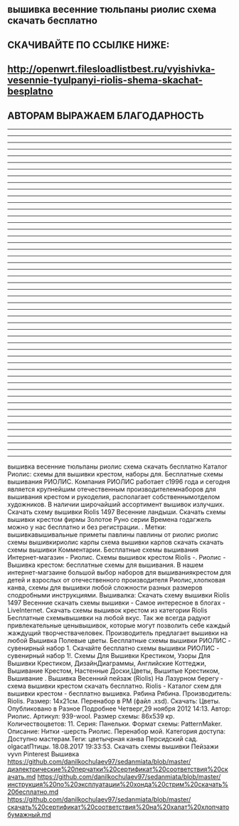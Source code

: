 вышивка весенние тюльпаны риолис схема скачать бесплатно
--------------------------------------------------
СКАЧИВАЙТЕ ПО ССЫЛКЕ НИЖЕ:
--------------------------------------------------
http://openwrt.filesloadlistbest.ru/vyishivka-vesennie-tyulpanyi-riolis-shema-skachat-besplatno
--------------------------------------------------
АВТОРАМ ВЫРАЖАЕМ БЛАГОДАРНОСТЬ
--------------------------------------------------
--------------------------------------------------
--------------------------------------------------
--------------------------------------------------
--------------------------------------------------
--------------------------------------------------
--------------------------------------------------
--------------------------------------------------
--------------------------------------------------
--------------------------------------------------
--------------------------------------------------
--------------------------------------------------
--------------------------------------------------
--------------------------------------------------
--------------------------------------------------
--------------------------------------------------
--------------------------------------------------
--------------------------------------------------
--------------------------------------------------
--------------------------------------------------
--------------------------------------------------
--------------------------------------------------
--------------------------------------------------
--------------------------------------------------
--------------------------------------------------
--------------------------------------------------
--------------------------------------------------
--------------------------------------------------
--------------------------------------------------
--------------------------------------------------
--------------------------------------------------
--------------------------------------------------
--------------------------------------------------
--------------------------------------------------
--------------------------------------------------
--------------------------------------------------
--------------------------------------------------
--------------------------------------------------
--------------------------------------------------
--------------------------------------------------
--------------------------------------------------
--------------------------------------------------
--------------------------------------------------
--------------------------------------------------
--------------------------------------------------
--------------------------------------------------
--------------------------------------------------
--------------------------------------------------
--------------------------------------------------
--------------------------------------------------
--------------------------------------------------
вышивка весенние тюльпаны риолис схема скачать бесплатно Каталог Риолис: схемы для вышивки крестом, наборы для. Бесплатные схемы вышивания РИОЛИС. Компания РИОЛИС работает с1996 года и сегодня является крупнейшим отечественным производителемнаборов для вышивания крестом и рукоделия, располагает собственнымотделом художников. В наличии широчайший ассортимент вышивок излучших. Скачать схему вышивки Riolis 1497 Весенние ландыши. Скачать схемы вышивки крестом фирмы Золотое Руно серии Времена годагжель можно у нас бесплатно и без регистрации. . Метки: вышивкавышивальные приметы павлины павлины от риолис риолис схемы вышивкириолис карпы схема вышивки карпов скачать скачать схемы вышивки Комментарии. Бесплатные схемы вышивания  Интернет-магазин  - Риолис. Схемы вышивок крестом Riolis -. Риолис - Вышивка крестом: бесплатные схемы для вышивания. В нашем интернет-магзаине большой выбор наборов для вышиваниякрестом для детей и взрослых от отечественного производителя Риолис,хлопковая канва, схемы для вышивки любой сложности разных размеров сподробными инструкциями. Вышивалка: Скачать схему вышивки Riolis 1497 Весенние
скачать схемы вышивки - Самое интересное в блогах - LiveInternet. Скачать схемы вышивок крестом из категории Riolis  Бесплатные схемывышивки на любой вкус.  Так же всегда радуют привлекательные ценывышивок, которые могут позволить себе каждый жаждущий творчествачеловек. Производитель предлагает вышивки на любой  Вышивка Полевые цветы. Бесплатные схемы вышивки РИОЛИС - сувенирный набор 1. Скачайте бесплатно схемы вышивки РИОЛИС - сувенирный набор  1!. Схемы Для Вышивки Крестиком, Узоры Для Вышивки Крестиком, ДизайнДиаграммы, Английские Коттеджи, Вышивание Крестом, Настенные Доски,Цветы, Вышитые Крестиком, Вышивание . Вышивка Весенний пейзаж (Riolis)  На Лазурном берегу - схема вышивки крестом скачать бесплатно. Riolis - Каталог схем для вышивки крестом - бесплатно вышивка. Рябина  Рябина. Производитель: Riolis. Размер: 14х21см. Перенабор в РМ (файл .xsd). Скачать: Цветы. Опубликовано в Разное  Подробнее  Четверг,29 ноября 2012 14:13. Автор: Риолис. Артикул: 939-wool. Размер схемы: 86x539 кр. Количествоцветов: 11. Серия: Панельки. Формат схемы: PatternMaker. Описание: Нитки -шерсть Риолис. Перенабор мой. Категория доступа: Доступно мастерам.Теги: цветычрная канва  Персидский сад. olgacatПтицы. 18.08.2017 19:33:53. Скачать схемы вышивки Пейзажи  vyvn  Pinterest  Вышивка
https://github.com/danilkochulaev97/sedanmiata/blob/master/диэлектрические%20перчатки%20сертификат%20соответствия%20скачать.md
https://github.com/danilkochulaev97/sedanmiata/blob/master/инструкция%20по%20эксплуатации%20хонда%20стрим%20скачать%20бесплатно.md
https://github.com/danilkochulaev97/sedanmiata/blob/master/скачать%20сертификат%20соответствия%20на%20халат%20хлопчатобумажный.md